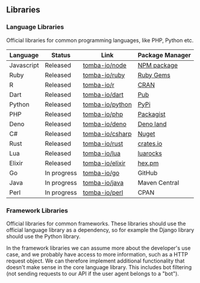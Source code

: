 ## Libraries

### Language Libraries

Official libraries for common programming languages, like PHP, Python etc.

| Language   | Status      | Link                                                  | Package Manager                                                  |
| ---------- | ----------- | ----------------------------------------------------- | ---------------------------------------------------------------- |
| Javascript | Released    | [tomba-io/node](https://github.com/tomba-io/node)     | [NPM package](https://www.npmjs.com/package/tomba)               |
| Ruby       | Released    | [tomba-io/ruby](https://github.com/tomba-io/ruby)     | [Ruby Gems](https://rubygems.org/gems/tomba)                     |
| R          | Released    | [tomba-io/r](https://github.com/tomba-io/r)           | [CRAN](https://cran.r-project.org/web/packages/tomba/index.html) |
| Dart       | Released    | [tomba-io/dart](https://github.com/tomba-io/dart)     | [Pub](https://pub.dev/packages/tomba)                            |
| Python     | Released    | [tomba-io/python](https://github.com/tomba-io/python) | [PyPi](https://pypi.org/project/tomba-io/)                       |
| PHP        | Released    | [tomba-io/php](https://github.com/tomba-io/php)       | [Packagist](https://packagist.org/packages/tomba-io/php)         |
| Deno       | Released    | [tomba-io/deno](https://github.com/tomba-io/deno)     | [Deno land](https://deno.land/x/tombaio)                         |
| C#         | Released    | [tomba-io/csharp](https://github.com/tomba-io/csharp) | [Nuget](https://www.nuget.org/packages/Tomba)                    |
| Rust       | Released    | [tomba-io/rust](https://github.com/tomba-io/rust)     | [crates.io](https://crates.io/crates/tomba)                      |
| Lua        | Released    | [tomba-io/lua](https://github.com/tomba-io/lua)       | [luarocks](https://luarocks.org/modules/benemohamed/tomba)       |
| Elixir     | Released    | [tomba-io/elixir](https://github.com/tomba-io/elixir) | [hex.pm](https://hex.pm/packages/tomba)                          |
| Go         | In progress | [tomba-io/go](https://github.com/tomba-io/go)         | GitHub                                                           |
| Java       | In progress | [tomba-io/java](https://github.com/tomba-io/java)     | Maven Central                                                    |
| Perl       | In progress | [tomba-io/perl](https://github.com/tomba-io/perl)     | CPAN                                                             |

### Framework Libraries

Official libraries for common frameworks. These libraries should use the official language library as a dependency, so for example the Django library should use the Python library.

In the framework libraries we can assume more about the developer's use case, and we probably have access to more information, such as a HTTP request object. We can therefore implement additional functionality that
doesn't make sense in the core language library. This includes bot filtering (not sending requests to our API if the user agent belongs to a "bot").
